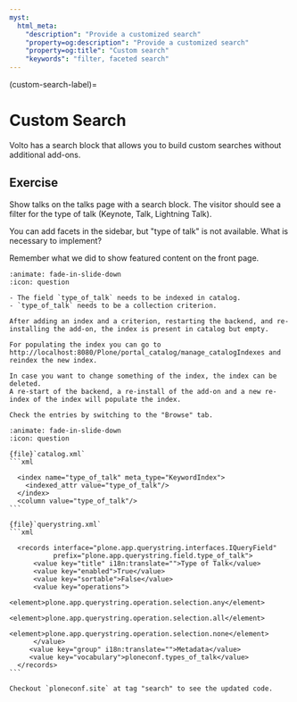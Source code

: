```yaml
---
myst:
  html_meta:
    "description": "Provide a customized search"
    "property=og:description": "Provide a customized search"
    "property=og:title": "Custom search"
    "keywords": "filter, faceted search"
---
```


(custom-search-label)=

# Custom Search

Volto has a search block that allows you to build custom searches without additional add-ons.

## Exercise

Show talks on the talks page with a search block.
The visitor should see a filter for the type of talk (Keynote, Talk, Lightning Talk).

You can add facets in the sidebar, but "type of talk" is not available.
What is necessary to implement?

Remember what we did to show featured content on the front page.

```{dropdown} Tips for a Solution
:animate: fade-in-slide-down
:icon: question

- The field `type_of_talk` needs to be indexed in catalog.
- `type_of_talk` needs to be a collection criterion.

After adding an index and a criterion, restarting the backend, and re-installing the add-on, the index is present in catalog but empty.

For populating the index you can go to http://localhost:8080/Plone/portal_catalog/manage_catalogIndexes and reindex the new index.

In case you want to change something of the index, the index can be deleted.
A re-start of the backend, a re-install of the add-on and a new re-index of the index will populate the index.

Check the entries by switching to the "Browse" tab.
```

````{dropdown} Solution
:animate: fade-in-slide-down
:icon: question

{file}`catalog.xml`
```xml

  <index name="type_of_talk" meta_type="KeywordIndex">
    <indexed_attr value="type_of_talk"/>
  </index>
  <column value="type_of_talk"/>
```

{file}`querystring.xml`
```xml

  <records interface="plone.app.querystring.interfaces.IQueryField"
           prefix="plone.app.querystring.field.type_of_talk">
      <value key="title" i18n:translate="">Type of Talk</value>
      <value key="enabled">True</value>
      <value key="sortable">False</value>
      <value key="operations">
        <element>plone.app.querystring.operation.selection.any</element>
        <element>plone.app.querystring.operation.selection.all</element>
        <element>plone.app.querystring.operation.selection.none</element>
      </value>
     <value key="group" i18n:translate="">Metadata</value>
     <value key="vocabulary">ploneconf.types_of_talk</value>
  </records>
```

Checkout `ploneconf.site` at tag "search" to see the updated code.
````
